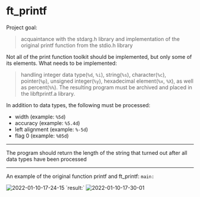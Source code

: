 # ft_printf
Project goal:
> acquaintance with the stdarg.h library and implementation of the original printf function from the stdio.h library

Not all of the print function toolkit should be implemented, but only some of its elements.
What needs to be implemented:
> handling integer data type(`%d`, `%i`), string(`%s`), character(`%c`), pointer(`%p`),
> unsigned integer(`%y`), hexadecimal element(`%x`, `%X`), as well as percent(`%%`).
> The resulting program must be archived and placed in the libftprintf.a library.

In addition to data types, the following must be processed:
* width (example: `%5d`)
* accuracy (example: `%5.4d`)
* left alignment (example: `%-5d`)
* flag 0 (example: `%05d`)
***
The program should return the length of the string that turned out after all data types have been processed
***
An example of the original function printf and ft_printf:
`main:`

<img src="https://i.ibb.co/JCtz9BJ/2022-01-10-17-24-15.png" alt="2022-01-10-17-24-15" border="0">
`result:`

<img src="https://i.ibb.co/Dggdvz6/2022-01-10-17-30-01.png" alt="2022-01-10-17-30-01" border="0">

